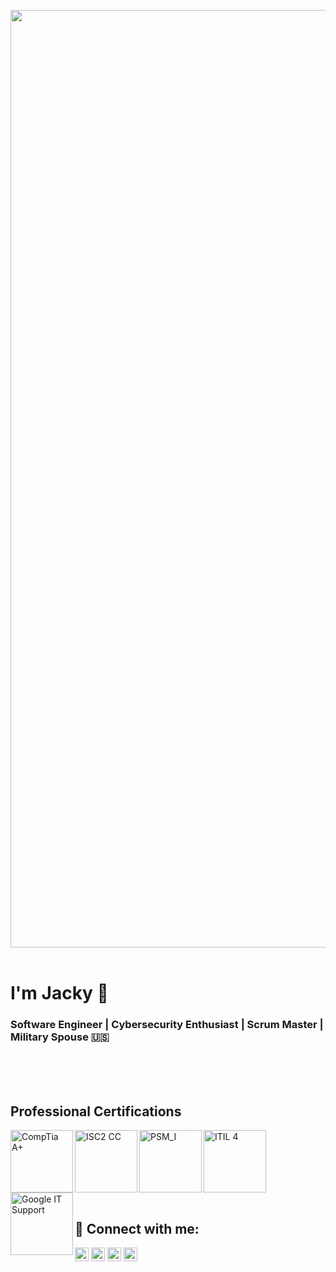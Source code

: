 <img width=1500 src="https://user-images.githubusercontent.com/109121563/229381372-a7d53e87-bc71-41c7-96ba-f5a7d4500c6d.png"><br><br>
<h1>I'm Jacky 👋</h1>
<h3>Software Engineer  |  Cybersecurity Enthusiast  |  Scrum Master  |  Military Spouse 🇺🇸</h2>
<br>
<br>
<br>

<h2 align="left">Professional Certifications</h2>


[<img align="left" width="100px" src="https://user-images.githubusercontent.com/109121563/229836568-9635ff1b-481a-4600-84ce-71d97fc9f71a.png" alt="CompTia A+">][CompTiaA+]
[<img align="left" width="100px" src="https://user-images.githubusercontent.com/109121563/229837439-4d63b68e-18cd-453d-8431-e6cb5c0824a3.png" alt="ISC2 CC">][ISC2 CC]
[<img align="left" width="100px" src="https://user-images.githubusercontent.com/109121563/229837826-d94bd307-5950-4fa2-9e9f-5657fef40167.png" alt="PSM_I">][PSM I]
[<img align="left" width="100px" src="https://user-images.githubusercontent.com/109121563/229841356-f9717695-8e93-4698-ae20-716239066252.png" alt="ITIL 4">][ITIL4]
[<img align="left" width="100px" src="https://user-images.githubusercontent.com/109121563/229842356-225d1923-1878-465d-bd83-352b3f1d97b1.png" alt="Google IT Support">][GoogleIT]


<br><br><br>

[CompTiaA+]: https://www.credly.com/badges/ba6b595b-92a9-41dd-a0ea-89a7e163f825/public_url
[ISC2 CC]: https://www.credly.com/badges/98e7392a-88aa-4706-ba81-0fe797b6034d/public_url
[PSM I]: https://www.credly.com/badges/73f03cf7-8fef-41bc-8d9c-3c02def82207/public_url
[ITIL4]: https://www.credly.com/badges/64895fab-4e01-47d4-8841-9ce4a26ed9ce/public_url
[GoogleIT]: https://www.credly.com/badges/64895fab-4e01-47d4-8841-9ce4a26ed9ce/public_url

<br><br><br>

<h2 align="left"> 🤳 Connect with me:</h2>

[<img align="center" alt="JaclynCarey | Twitter" width="22px" src="https://cdn.jsdelivr.net/npm/simple-icons@v3/icons/twitter.svg" />][twitter]
[<img align="center" alt="JaclynCarey | LinkedIn" width="22px" src="https://cdn.jsdelivr.net/npm/simple-icons@v3/icons/linkedin.svg" />][linkedin]
[<img align="center" alt="JaclynCarey | Instagram" width="22px" src="https://cdn.jsdelivr.net/npm/simple-icons@v3/icons/instagram.svg" />][instagram]
[<img align="center" alt="JaclynCarey | Email" width="22px" src="https://cdn.jsdelivr.net/npm/simple-icons@3.13.0/icons/mail-dot-ru.svg" />][email]


[linkedin]: https://linkedin.com/in/jaclyncarey
[email]: mailto:contact@jaclyncarey.com
[twitter]: https://twitter.com/jackycarey
[instagram]: https://www.instagram.com/jackycancode/



<!--
**jaclynscarey/jaclynscarey** is a ✨ _special_ ✨ repository because its `README.md` (this file) appears on your GitHub profile.

Here are some ideas to get you started:

- 🔭 I’m currently working on ...
- 🌱 I’m currently learning ...
- 👯 I’m looking to collaborate on ...
- 🤔 I’m looking for help with ...
- 💬 Ask me about ...
- 📫 How to reach me: ...
- 😄 Pronouns: ...
- ⚡ Fun fact: ...

<h2>My Stats</h2>


[![Jacky's GitHub stats](https://github-readme-stats.vercel.app/api?username=jaclynscarey)](https://github.com/jaclynscarey/github-readme-stats)
[![Top Langs](https://github-readme-stats.vercel.app/api/top-langs/?username=jaclynscarey&langs_count=20)](https://github.com/jaclynscarey/github-readme-stats)

-->
